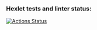 ### Hexlet tests and linter status:
[![Actions Status](https://github.com/DmitriyRassokhin/php-project-lvl1/workflows/hexlet-check/badge.svg)](https://github.com/DmitriyRassokhin/php-project-lvl1/actions)